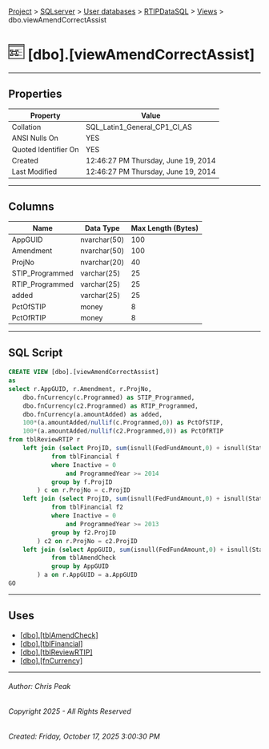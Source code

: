 #### 

[Project](../../../../index.md) > [SQLserver](../../../index.md) > [User databases](../../index.md) > [RTIPDataSQL](../index.md) > [Views](Views.md) > dbo.viewAmendCorrectAssist

# ![Views](../../../../Images/View32.png) [dbo].[viewAmendCorrectAssist]

---

## <a name="#properties"></a>Properties

| Property | Value |
|---|---|
| Collation | SQL_Latin1_General_CP1_CI_AS |
| ANSI Nulls On | YES |
| Quoted Identifier On | YES |
| Created | 12:46:27 PM Thursday, June 19, 2014 |
| Last Modified | 12:46:27 PM Thursday, June 19, 2014 |


---

## <a name="#columns"></a>Columns

| Name | Data Type | Max Length (Bytes) |
|---|---|---|
| AppGUID | nvarchar(50) | 100 |
| Amendment | nvarchar(50) | 100 |
| ProjNo | nvarchar(20) | 40 |
| STIP_Programmed | varchar(25) | 25 |
| RTIP_Programmed | varchar(25) | 25 |
| added | varchar(25) | 25 |
| PctOfSTIP | money | 8 |
| PctOfRTIP | money | 8 |


---

## <a name="#sqlscript"></a>SQL Script

```sql
CREATE VIEW [dbo].[viewAmendCorrectAssist]
as
select r.AppGUID, r.Amendment, r.ProjNo, 
	dbo.fnCurrency(c.Programmed) as STIP_Programmed, 
	dbo.fnCurrency(c2.Programmed) as RTIP_Programmed,
	dbo.fnCurrency(a.amountAdded) as added,
	100*(a.amountAdded/nullif(c.Programmed,0)) as PctOfSTIP,
	100*(a.amountAdded/nullif(c2.Programmed,0)) as PctOfRTIP
from tblReviewRTIP r 
	left join (select ProjID, sum(isnull(FedFundAmount,0) + isnull(StateFundAmount,0) + isnull(LocalFundAmount,0)) as Programmed
			from tblFinancial f
			where Inactive = 0
				and ProgrammedYear >= 2014
			group by f.ProjID
		) c on r.ProjNo = c.ProjID
	left join (select ProjID, sum(isnull(FedFundAmount,0) + isnull(StateFundAmount,0) + isnull(LocalFundAmount,0)) as Programmed
			from tblFinancial f2
			where Inactive = 0
				and ProgrammedYear >= 2013
			group by f2.ProjID
		) c2 on r.ProjNo = c2.ProjID
	left join (select AppGUID, sum(isnull(FedFundAmount,0) + isnull(StateFundAmount,0) + isnull(LocalFundAmount,0)) as AmountAdded
			from tblAmendCheck
			group by AppGUID 
		) a on r.AppGUID = a.AppGUID
GO

```


---

## <a name="#uses"></a>Uses

* [[dbo].[tblAmendCheck]](../Tables/dbo_tblAmendCheck.md)
* [[dbo].[tblFinancial]](../Tables/dbo_tblFinancial.md)
* [[dbo].[tblReviewRTIP]](../Tables/dbo_tblReviewRTIP.md)
* [[dbo].[fnCurrency]](../Programmability/Functions/Scalar-valued_Functions/dbo_fnCurrency.md)


---

###### Author:  Chris Peak

###### Copyright 2025 - All Rights Reserved

###### Created: Friday, October 17, 2025 3:00:30 PM


